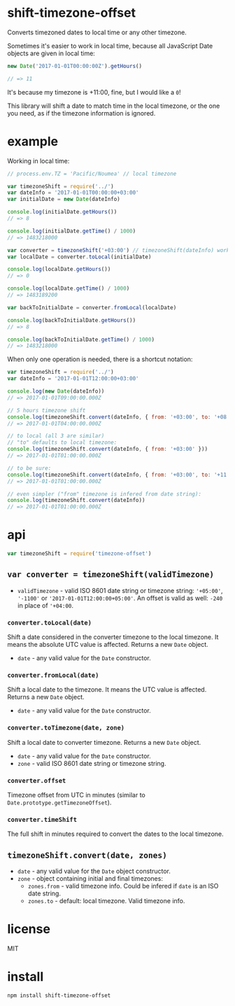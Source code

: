 # shift-timezone-offset

Converts timezoned dates to local time or any other timezone.

Sometimes it's easier to work in local time, because all JavaScript Date objects are given in local time:

```js
new Date('2017-01-01T00:00:00Z').getHours()

// => 11 
```

It's because my timezone is +11:00, fine, but I would like a `0`!

This library will shift a date to match time in the local timezone, or the one you need, as if the timezone information is ignored.


# example

Working in local time:

```js
// process.env.TZ = 'Pacific/Noumea' // local timezone

var timezoneShift = require('../')
var dateInfo = '2017-01-01T00:00:00+03:00'
var initialDate = new Date(dateInfo)

console.log(initialDate.getHours())
// => 8

console.log(initialDate.getTime() / 1000)
// => 1483218000

var converter = timezoneShift('+03:00') // timezoneShift(dateInfo) works as well
var localDate = converter.toLocal(initialDate)

console.log(localDate.getHours())
// => 0

console.log(localDate.getTime() / 1000)
// => 1483189200

var backToInitialDate = converter.fromLocal(localDate)

console.log(backToInitialDate.getHours())
// => 8

console.log(backToInitialDate.getTime() / 1000)
// => 1483218000
```



When only one operation is needed, there is a shortcut notation:

```js
var timezoneShift = require('../')
var dateInfo = '2017-01-01T12:00:00+03:00'

console.log(new Date(dateInfo))
// => 2017-01-01T09:00:00.000Z

// 5 hours timezone shift
console.log(timezoneShift.convert(dateInfo, { from: '+03:00', to: '+08:00' }))
// => 2017-01-01T04:00:00.000Z

// to local (all 3 are similar)
// "to" defaults to local timezone:
console.log(timezoneShift.convert(dateInfo, { from: '+03:00' }))
// => 2017-01-01T01:00:00.000Z

// to be sure:
console.log(timezoneShift.convert(dateInfo, { from: '+03:00', to: '+11:00' }))
// => 2017-01-01T01:00:00.000Z

// even simpler ("from" timezone is infered from date string):
console.log(timezoneShift.convert(dateInfo)) 
// => 2017-01-01T01:00:00.000Z
```


# api

```js
var timezoneShift = require('timezone-offset')
```

## `var converter = timezoneShift(validTimezone)`

* `validTimezone` - valid ISO 8601 date string or timezone string: `'+05:00'`, `'-1100'` or `'2017-01-01T12:00:00+05:00'`. An offset is valid as well: `-240` in place of `'+04:00`.

### `converter.toLocal(date)`

Shift a date considered in the converter timezone to the local timezone. It means the absolute UTC value is affected.
Returns a new `Date` object.

* `date` - any valid value for the `Date` constructor.

### `converter.fromLocal(date)`

Shift a local date to the timezone. It means the UTC value is affected.
Returns a new `Date` object.

* `date` - any valid value for the `Date` constructor.

### `converter.toTimezone(date, zone)`

Shift a local date to converter timezone.
Returns a new `Date` object.

* `date` - any valid value for the `Date` constructor.
* `zone` - valid ISO 8601 date string or timezone string.

### `converter.offset`

Timezone offset from UTC in minutes (similar to `Date.prototype.getTimezoneOffset`).

### `converter.timeShift`

The full shift in minutes required to convert the dates to the local timezone.


## `timezoneShift.convert(date, zones)`

* `date` - any valid value for the `Date` object constructor.
* `zone` - object containing initial and final timezones:
  * `zones.from` - valid timezone info. Could be infered if `date` is an ISO date string.
  * `zones.to` - default: local timezone. Valid timezone info.


# license

MIT


# install

```
npm install shift-timezone-offset
```
